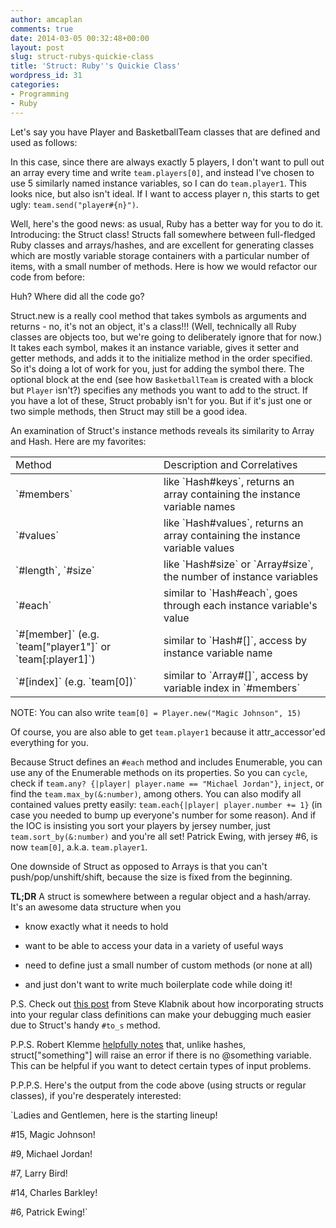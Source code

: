 ```yaml
---
author: amcaplan
comments: true
date: 2014-03-05 00:32:48+00:00
layout: post
slug: struct-rubys-quickie-class
title: 'Struct: Ruby''s Quickie Class'
wordpress_id: 31
categories:
- Programming
- Ruby
---
```


Let's say you have Player and BasketballTeam classes that are defined and used as follows:

<script src="https://gist.github.com/amcaplan/985c28bd5b725d31e57c.js"></script>

In this case, since there are always exactly 5 players, I don't want to pull out an array every time and write `team.players[0]`, and instead I've chosen to use 5 similarly named instance variables, so I can do `team.player1`.  This looks nice, but also isn't ideal.  If I want to access player n, this starts to get ugly: `team.send("player#{n}")`.

Well, here's the good news: as usual, Ruby has a better way for you to do it.  Introducing: the Struct class!  Structs fall somewhere between full-fledged Ruby classes and arrays/hashes, and are excellent for generating classes which are mostly variable storage containers with a particular number of items, with a small number of methods.  Here is how we would refactor our code from before:

<script src="https://gist.github.com/amcaplan/3cc24af81c504cefecd5.js"></script>

Huh?  Where did all the code go?

Struct.new is a really cool method that takes symbols as arguments and returns - no, it's not an object, it's a class!!!  (Well, technically all Ruby classes are objects too, but we're going to deliberately ignore that for now.)  It takes each symbol, makes it an instance variable, gives it setter and getter methods, and adds it to the initialize method in the order specified.  So it's doing a lot of work for you, just for adding the symbol there.  The optional block at the end (see how `BasketballTeam` is created with a block but `Player` isn't?) specifies any methods you want to add to the struct.  If you have a lot of these, Struct probably isn't for you.  But if it's just one or two simple methods, then Struct may still be a good idea.

An examination of Struct's instance methods reveals its similarity to Array and Hash.  Here are my favorites:

<table >
  
    
<td >Method
</td>
<td >Description and Correlatives
</td>
  
  <tbody >
    <tr >
<td >`#members`
</td>
<td >like `Hash#keys`, returns an array containing the instance variable names
</td></tr>
    <tr >
<td >`#values`
</td>
<td >like `Hash#values`, returns an array containing the instance variable values
</td></tr>
    <tr >
<td >`#length`, `#size`
</td>
<td >like `Hash#size` or `Array#size`, the number of instance variables
</td></tr>
    <tr >
<td >`#each`
</td>
<td >similar to `Hash#each`, goes through each instance variable's value
</td></tr>
    <tr >
<td >`#[member]`  
(e.g. `team["player1"]` or `team[:player1]`)
</td>
<td >similar to `Hash#[]`, access by instance variable name
</td></tr>
    <tr >
<td >`#[index]`  
(e.g. `team[0])`
</td>
<td >similar to `Array#[]`, access by variable index in `#members`
</td></tr>
  </tbody>
</table>

NOTE: You can also write `team[0] = Player.new("Magic Johnson", 15)`

Of course, you are also able to get `team.player1` because it attr_accessor'ed everything for you.

Because Struct defines an `#each` method and includes Enumerable, you can use any of the Enumerable methods on its properties.  So you can `cycle`, check if `team.any? {|player| player.name == "Michael Jordan"}`, `inject`, or find the `team.max_by(&:number)`, among others.  You can also modify all contained values pretty easily: `team.each{|player| player.number += 1}` (in case you needed to bump up everyone's number for some reason).  And if the IOC is insisting you sort your players by jersey number, just `team.sort_by(&:number)` and you're all set!  Patrick Ewing, with jersey #6, is now `team[0]`, a.k.a. `team.player1`.

One downside of Struct as opposed to Arrays is that you can't push/pop/unshift/shift, because the size is fixed from the beginning.

**TL;DR** A struct is somewhere between a regular object and a hash/array.  It's an awesome data structure when you



  
  * know exactly what it needs to hold

  
  * want to be able to access your data in a variety of useful ways

  
  * need to define just a small number of custom methods (or none at all)

  
  * and just don't want to write much boilerplate code while doing it!



P.S. Check out [this post](http://blog.steveklabnik.com/posts/2012-09-01-random-ruby-tricks--struct-new) from Steve Klabnik about how incorporating structs into your regular class definitions can make your debugging much easier due to Struct's handy `#to_s` method.

P.P.S. Robert Klemme [helpfully notes](http://blog.rubybestpractices.com/posts/rklemme/017-Struct.html) that, unlike hashes, struct["something"] will raise an error if there is no @something variable.  This can be helpful if you want to detect certain types of input problems.

P.P.P.S. Here's the output from the code above (using structs or regular classes), if you're desperately interested:

`Ladies and Gentlemen, here is the starting lineup!

#15, Magic Johnson!

#9, Michael Jordan!

#7, Larry Bird!

#14, Charles Barkley!

#6, Patrick Ewing!`
